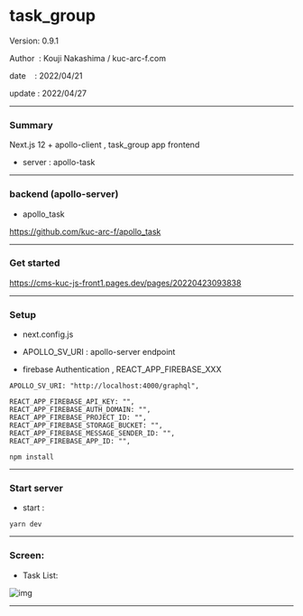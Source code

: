 ﻿# task_group

 Version: 0.9.1

 Author  : Kouji Nakashima / kuc-arc-f.com

 date    : 2022/04/21

 update  : 2022/04/27   

***
### Summary

Next.js 12 + apollo-client ,  task_group app frontend

* server : apollo-task

***
### backend (apollo-server)

* apollo_task

https://github.com/kuc-arc-f/apollo_task

***
### Get started

https://cms-kuc-js-front1.pages.dev/pages/20220423093838

***
### Setup

* next.config.js

* APOLLO_SV_URI : apollo-server endpoint

* firebase Authentication , REACT_APP_FIREBASE_XXX

```
APOLLO_SV_URI: "http://localhost:4000/graphql",

REACT_APP_FIREBASE_API_KEY: "",
REACT_APP_FIREBASE_AUTH_DOMAIN: "",
REACT_APP_FIREBASE_PROJECT_ID: "",
REACT_APP_FIREBASE_STORAGE_BUCKET: "",
REACT_APP_FIREBASE_MESSAGE_SENDER_ID: "",
REACT_APP_FIREBASE_APP_ID: "",

```
```
npm install
```

***
### Start server
* start :

```
yarn dev
```

***
### Screen:

* Task List:

![img](https://img-static-kuc.netlify.app/img/task_group/ss-taskList-0423.png)


***

